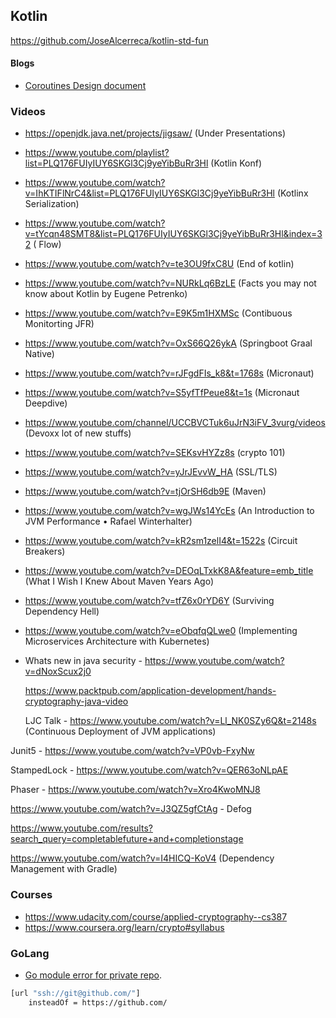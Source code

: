 ## Kotlin

https://github.com/JoseAlcerreca/kotlin-std-fun

#### Blogs

* [Coroutines Design document](https://github.com/Kotlin/KEEP/blob/master/proposals/coroutines.md)

### Videos

* https://openjdk.java.net/projects/jigsaw/ (Under Presentations)

* https://www.youtube.com/playlist?list=PLQ176FUIyIUY6SKGl3Cj9yeYibBuRr3Hl (Kotlin Konf)

* https://www.youtube.com/watch?v=IhKTIFlNrC4&list=PLQ176FUIyIUY6SKGl3Cj9yeYibBuRr3Hl (Kotlinx
  Serialization)

* https://www.youtube.com/watch?v=tYcqn48SMT8&list=PLQ176FUIyIUY6SKGl3Cj9yeYibBuRr3Hl&index=32 (
  Flow)

* https://www.youtube.com/watch?v=te3OU9fxC8U (End of kotlin)

* https://www.youtube.com/watch?v=NURkLq6BzLE (Facts you may not know about Kotlin by Eugene
  Petrenko)

* https://www.youtube.com/watch?v=E9K5m1HXMSc (Contibuous Monitorting JFR)

* https://www.youtube.com/watch?v=OxS66Q26ykA (Springboot Graal Native)

* https://www.youtube.com/watch?v=rJFgdFIs_k8&t=1768s (Micronaut)

* https://www.youtube.com/watch?v=S5yfTfPeue8&t=1s (Micronaut Deepdive)

* https://www.youtube.com/channel/UCCBVCTuk6uJrN3iFV_3vurg/videos (Devoxx lot of new stuffs)

* https://www.youtube.com/watch?v=SEKsvHYZz8s (crypto 101)

* https://www.youtube.com/watch?v=yJrJEvvW_HA (SSL/TLS)

* https://www.youtube.com/watch?v=tjOrSH6db9E (Maven)

* https://www.youtube.com/watch?v=wgJWs14YcEs (An Introduction to JVM Performance • Rafael
  Winterhalter)

* https://www.youtube.com/watch?v=kR2sm1zelI4&t=1522s (Circuit Breakers)

* https://www.youtube.com/watch?v=DEOqLTxkK8A&feature=emb_title (What I Wish I Knew About Maven
  Years Ago)

* https://www.youtube.com/watch?v=tfZ6x0rYD6Y (Surviving Dependency Hell)

* https://www.youtube.com/watch?v=eObqfqQLwe0 (Implementing Microservices Architecture with
  Kubernetes)

* Whats new in java security - https://www.youtube.com/watch?v=dNoxScux2j0

  https://www.packtpub.com/application-development/hands-cryptography-java-video

  LJC Talk - https://www.youtube.com/watch?v=Ll_NK0SZy6Q&t=2148s (Continuous Deployment of JVM
  applications)

Junit5 - https://www.youtube.com/watch?v=VP0vb-FxyNw

StampedLock - https://www.youtube.com/watch?v=QER63oNLpAE

Phaser - https://www.youtube.com/watch?v=Xro4KwoMNJ8

https://www.youtube.com/watch?v=J3QZ5gfCtAg - Defog

https://www.youtube.com/results?search_query=completablefuture+and+completionstage

https://www.youtube.com/watch?v=I4HICQ-KoV4 (Dependency Management with Gradle)



### Courses

* https://www.udacity.com/course/applied-cryptography--cs387
* https://www.coursera.org/learn/crypto#syllabus

### GoLang

* [Go module error for private repo](https://golang.org/doc/faq#git_https).

```bash
[url "ssh://git@github.com/"]
    insteadOf = https://github.com/
```
